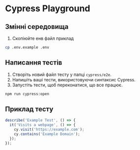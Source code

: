 # Cypress Playground

## Змінні середовища
1. Скопіюйте енв файл приклад
```bash
cp .env.example .env
```

## Написання тестів
1. Створіть новий файл тесту у папці `cypress/e2e`.
2. Напишіть ваші тести, використовуючи синтаксис Cypress.
3. Запустіть тести, щоб переконатися, що все працює.
```bash
npm run cypress:open
```

## Приклад тесту
```javascript
describe('Example Test', () => {
  it('Visits a webpage', () => {
    cy.visit('https://example.com');
    cy.contains('Example Domain');
  });
});
```
